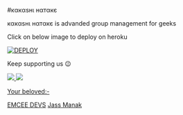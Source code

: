 #кαкαѕнι нαтαкє

кαкαѕнι нαтαкє is advanded group management for geeks

Click on below image to deploy on heroku

[![DEPLOY](https://telegra.ph/file/95a8d8b221d77f3af97af.jpg)](https://heroku.com/deploy?template=https://github.com/JassManak1125/EMCEE)

Keep supporting us 😉

<a href="https://github.com/JassManak1125/emcee" alt="GitHub repo size"> <img src="https://img.shields.io/github/repo-size/JassManak1125/emcee" />
<a href="https://t.me/Emcee_Support" alt="Telegram!"> <img src="https://aleen42.github.io/badges/src/telegram.svg" /> 


Your beloved:-

[EMCEE DEVS](https://t.me/Emcee_Devs)
[Jass Manak](https://t.me/satyanandatripathi)
